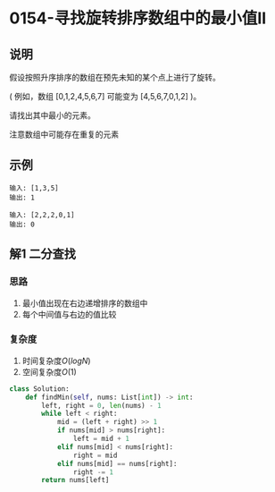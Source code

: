 # 0154-寻找旋转排序数组中的最小值II

## 说明
假设按照升序排序的数组在预先未知的某个点上进行了旋转。

( 例如，数组 [0,1,2,4,5,6,7] 可能变为 [4,5,6,7,0,1,2] )。

请找出其中最小的元素。

注意数组中可能存在重复的元素

## 示例
```
输入: [1,3,5]
输出: 1

输入: [2,2,2,0,1]
输出: 0
```

## 解1 二分查找

### 思路
1. 最小值出现在右边递增排序的数组中
2. 每个中间值与右边的值比较

### 复杂度
1. 时间复杂度$O(logN)$
2. 空间复杂度$O(1)$

```python
class Solution:
    def findMin(self, nums: List[int]) -> int:
        left, right = 0, len(nums) - 1
        while left < right:
            mid = (left + right) >> 1
            if nums[mid] > nums[right]:
                left = mid + 1
            elif nums[mid] < nums[right]:
                right = mid
            elif nums[mid] == nums[right]:
                right -= 1
        return nums[left]
```